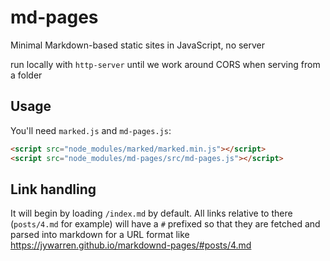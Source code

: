 # md-pages
Minimal Markdown-based static sites in JavaScript, no server

run locally with `http-server` until we work around CORS when serving from a folder


## Usage

You'll need `marked.js` and `md-pages.js`:

```html
<script src="node_modules/marked/marked.min.js"></script>
<script src="node_modules/md-pages/src/md-pages.js"></script>
```

## Link handling

It will begin by loading `/index.md` by default. All links relative to there (`posts/4.md` for example) will have a `#` prefixed so that they are fetched and parsed into markdown for a URL format like https://jywarren.github.io/markdownd-pages/#posts/4.md

